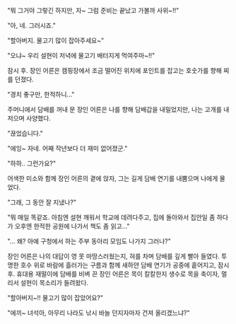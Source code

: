 "뭐 그거야 그렇긴 하지만, 자~ 그럼 준비는 끝났고 가볼까 사위~!!" 

"아, 네. 그러시죠." 

"할아버지. 물고기 많이 잡아주세요~" 

"오냐~ 우리 설현이 저녁에 물고기 배터지게 먹여주마~!!" 

잠시 후. 장인 어른은 캠핑장에서 조금 떨어진 위치에 포인트를 잡고는 호숫가를 향해 찌를 던졌다. 

"경치 좋구만, 한적하니..." 

주머니에서 담배를 꺼내 문 장인 어른은 나를 향해 담배갑을 내밀었지만, 나는 고개를 내저으며 사양했다. 

"끊었습니다." 

"에잉~ 자네. 어째 작년보다 더 재미 없어졌군." 

"하하.. 그런가요?" 

어색한 미소와 함께 장인 어른의 곁에 앉자, 그는 길게 담배 연기를 내뿜으며 나에게 물었다. 

"그래, 그 동안 잘 지냈나?" 

"뭐 매일 똑같죠. 아침엔 설현 깨워서 학교에 데려다주고, 집에 돌아와서 집안일 좀 하다가 오후엔 한적한 공원에 나가서 책도 좀 읽고..." 

"... 왜? 아예 구청에서 하는 주부 동아리 모임도 나가지 그러나?" 

장인 어른은 나의 대답이 영 못 마땅스러웠는지, 혀를 차며 담배를 깊게 빨아 들였다. 
투명한 호수 위로 바람에 흘러가는 구름과 함께 새하얀 담배 연기가 공중에 흩어지고, 
잠시 후. 휴대용 재떨이에 담배를 비벼 끈 장인 어른은 목이 칼칼한지 생수로 목을 축이자, 멀리서 설현이 목소리가 들려왔다. 

"할아버지~!! 물고기 많이 잡았어요?" 

"에끼~ 녀석아, 아무리 나라도 낚시 바늘 던지자마자 건져 올리겠느냐?" 